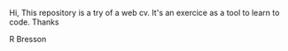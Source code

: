 Hi, This repository is a try of a web cv. It's an exercice as a tool to learn to code. Thanks

R Bresson
